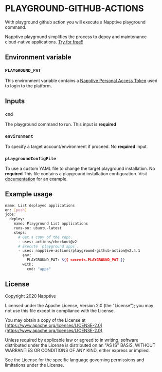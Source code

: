# PLAYGROUND-GITHUB-ACTIONS

With playground github action you will execute a Napptive playground command.

Napptive playground simplifies the process to depoy and maintenance cloud-native applications. [Try for free!!](https://playground.napptive.dev/login)

## Environment variable

### `PLAYGROUND_PAT`

This environment variable contains a [Napptive Personal Access Token](https://docs.napptive.com/guides/Using_personal_access_tokens.html) used to login to the platform.

## Inputs

### `cmd`

The playground command to run. This input is __required__

### `environment`

To specify a target account/environment if proceed. No __required__ input.

### `playgroundConfigFile`

To use a custom YAML file to change the target playground installation. No __required__
This file contains a playground installation configuration. Visit [documentation](https://docs.napptive.com/playground/On_premise_configuration.html#configuration-file) for an example.

## Example usage

```bash
name: List deployed applications
on: [push]
jobs:
  deploy:
    name: Playground List applications
    runs-on: ubuntu-latest
    steps:
      # Get a copy of the repo.
      - uses: actions/checkout@v2
      # Execute `playground apps`.
      - uses: napptive-actions/playground-github-action@v2.4.1
        env:
          PLAYGROUND_PAT: ${{ secrets.PLAYGROUND_PAT }}
        with:
          cmd: "apps"
```

## License

Copyright 2020 Napptive

Licensed under the Apache License, Version 2.0 (the "License"); you may not use this file except in compliance with the License.

You may obtain a copy of the License at [https://www.apache.org/licenses/LICENSE-2.0](https://www.apache.org/licenses/LICENSE-2.0).

Unless required by applicable law or agreed to in writing, software distributed under the License is distributed on an "AS IS" BASIS, WITHOUT WARRANTIES OR CONDITIONS OF ANY KIND, either express or implied.

See the License for the specific language governing permissions and
limitations under the License.
